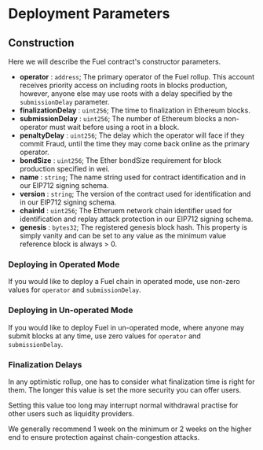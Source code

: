 Deployment Parameters
===

Construction
---

Here we will describe the Fuel contract's constructor parameters.

- **operator** : `address`; The primary operator of the Fuel rollup. This account receives priority access on including roots in blocks production, however, anyone else may use roots with a delay specified by the `submissionDelay` parameter.
- **finalizationDelay** : `uint256`; The time to finalization in Ethereum blocks.
- **submissionDelay** : `uint256`; The number of Ethereum blocks a non-operator must wait before using a root in a block.
- **penaltyDelay** : `uint256`; The delay which the operator will face if they commit Fraud, until the time they may come back online as the primary operator.
- **bondSize** : `uint256`; The Ether bondSize requirement for block production specified in wei.
- **name** : `string`; The name string used for contract identification and in our EIP712 signing schema.
- **version** : `string`; The version of the contract used for identification and in our EIP712 signing schema.
- **chainId** : `uint256`; The Etheruem network chain identifier used for identification and replay attack protection in our EIP712 signing schema.
- **genesis** : `bytes32`; The registered genesis block hash. This property is simply vanity and can be set to any value as the minimum value reference block is always > 0.

### Deploying in Operated Mode
If you would like to deploy a Fuel chain in operated mode, use non-zero values for `operator` and `submissionDelay`.

### Deploying in Un-operated Mode
If you would like to deploy Fuel in un-operated mode, where anyone may submit blocks at any time, use zero values for `operator` and `submissionDelay`.

### Finalization Delays
In any optimistic rollup, one has to consider what finalization time is right for them. The longer this value is set the more security you can offer users.

Setting this value too long may interrupt normal withdrawal practise for other users such as liquidity providers.

We generally recommend 1 week on the minimum or 2 weeks on the higher end to ensure protection against chain-congestion attacks.
